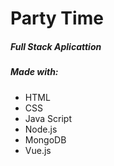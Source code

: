 # Party Time
##### Full Stack Aplicattion

##### Made with: 
  - HTML
  - CSS 
  - Java Script
  - Node.js
  - MongoDB
  - Vue.js






